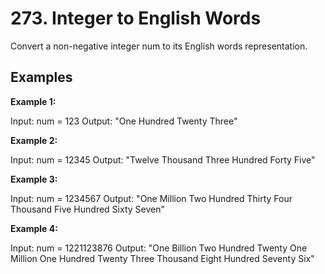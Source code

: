 # 273. Integer to English Words
Convert a non-negative integer num to its English words representation.


## Examples

**Example 1:**

Input: num = 123
Output: "One Hundred Twenty Three"


**Example 2:**

Input: num = 12345
Output: "Twelve Thousand Three Hundred Forty Five"


**Example 3:**

Input: num = 1234567
Output: "One Million Two Hundred Thirty Four Thousand Five Hundred Sixty Seven"

**Example 4:**

Input: num = 1221123876
Output: "One Billion Two Hundred Twenty One Million One Hundred Twenty Three Thousand Eight Hundred Seventy Six"
